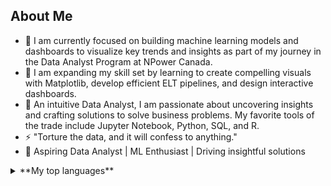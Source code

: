 

## About Me

- 🔭 I am currently focused on building machine learning models and dashboards to visualize key trends and insights as part of my journey in the Data Analyst Program at NPower Canada.
- 🌱 I am expanding my skill set by learning to create compelling visuals with Matplotlib, develop efficient ELT pipelines, and design interactive dashboards.
- 💬 An intuitive Data Analyst, I am passionate about uncovering insights and crafting solutions to solve business problems. My favorite tools of the trade include Jupyter Notebook, Python, SQL, and R.
- ⚡ "Torture the data, and it will confess to anything."
- 🚀 Aspiring Data Analyst | ML Enthusiast | Driving insightful solutions

<details>
<summary>**My top languages**</summary>

| Rank | Languages     |
|-----:|---------------|
|     1|   SQL         |
|     2|  Python      |
|     3|   R           |

</details>

<!-- TO DO: add more details about me later -->
<!--
**HMomandi/HMomandi** is a ✨ _special_ ✨ repository because its `README.md` (this file) appears on your GitHub profile.


